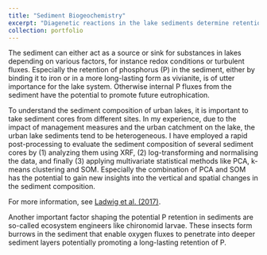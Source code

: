 ```yaml
---
title: "Sediment Biogeochemistry"
excerpt: "Diagenetic reactions in the lake sediments determine retention and internal fluxes in the lake ecosystem.<br/><img src='/images/sediment.png'>"
collection: portfolio
---
```


The sediment can either act as a source or sink for substances in lakes depending on various factors, for instance redox conditions or turbulent fluxes. Especially the retention of phosphorus (P) in the sediment, either by binding it to iron or in a more long-lasting form as vivianite, is of utter importance for the lake system. Otherwise internal P fluxes from the sediment have the potential to promote future eutrophication.

To understand the sediment composition of urban lakes, it is important to take sediment cores from different sites. In my experience, due to the impact of management measures and the urban catchment on the lake, the urban lake sediments tend to be heterogeneous. I have employed a rapid post-processing to evaluate the sediment composition of several sediment cores by (1) analyzing them using XRF, (2) log-transforming and normalising the data, and finally (3) applying multivariate statistical methods like PCA, k-means clustering and SOM. Especially the combination of PCA and SOM has the potential to gain new insights into the vertical and spatial changes in the sediment composition.

For more information, see [Ladwig et al. (2017)](https://robertladwig.github.io/publications/2017-09-18-sediment-core-data/).

Another important factor shaping the potential P retention in sediments are so-called ecosystem engineers like chironomid larvae. These insects form burrows in the sediment that enable oxygen fluxes to penetrate into deeper sediment layers potentially promoting a long-lasting retention of P.

